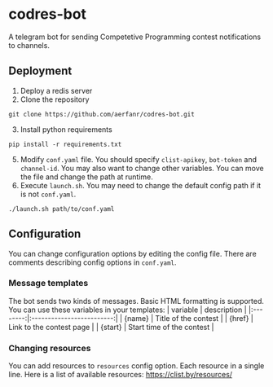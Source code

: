 # codres-bot
A telegram bot for sending Competetive Programming contest notifications to channels.

## Deployment
1. Deploy a redis server
2. Clone the repository
```
git clone https://github.com/aerfanr/codres-bot.git
```
3. Install python requirements
```
pip install -r requirements.txt
```
5. Modify `conf.yaml` file. You should specify `clist-apikey`, `bot-token` and `channel-id`. You may also want to change other variables. You can move the file and change the path at runtime.
6. Execute `launch.sh`. You may need to change the default config path if it is not `conf.yaml`.
```
./launch.sh path/to/conf.yaml
```

## Configuration
You can change configuration options by editing the config file. There are comments describing config options in `conf.yaml`.

### Message templates
The bot sends two kinds of messages. Basic HTML formatting is supported.
You can use these variables in your templates:
| variable |        description        |
|:--------:|:-------------------------:|
|  {name}  |    Title of the contest   |
|  {href}  |  Link to the contest page |
|  {start} | Start time of the contest |

### Changing resources
You can add resources to `resources` config option. Each resource in a single line. Here is a list of available resources: https://clist.by/resources/